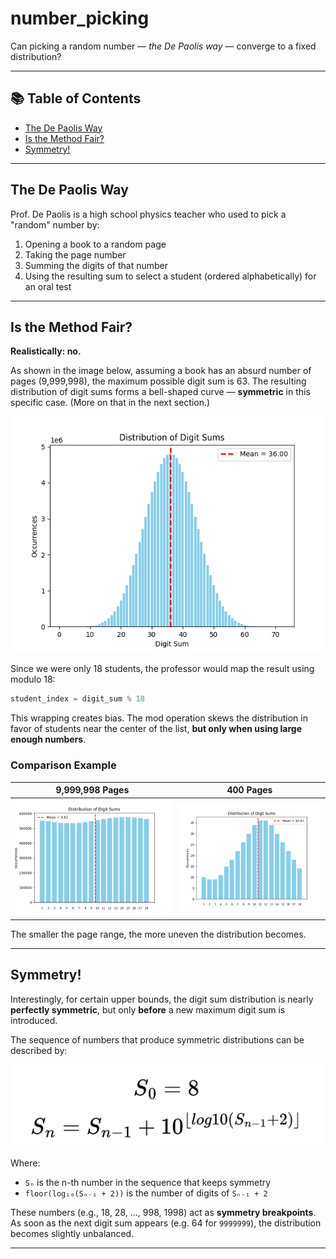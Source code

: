# number_picking

Can picking a random number — *the De Paolis way* — converge to a fixed distribution?

---

## 📚 Table of Contents

- [The De Paolis Way](#the-de-paolis-way)
- [Is the Method Fair?](#is-the-method-fair)
- [Symmetry!](#symmetry)

---

## The De Paolis Way

Prof. De Paolis is a high school physics teacher who used to pick a "random" number by:

1. Opening a book to a random page  
2. Taking the page number  
3. Summing the digits of that number  
4. Using the resulting sum to select a student (ordered alphabetically) for an oral test

---

## Is the Method Fair?

**Realistically: no.**

As shown in the image below, assuming a book has an absurd number of pages (9,999,998), the maximum possible digit sum is 63. The resulting distribution of digit sums forms a bell-shaped curve — **symmetric** in this specific case. (More on that in the next section.)

![Distribution with 9,999,998 pages](/img/Figure_1.png)

Since we were only 18 students, the professor would map the result using modulo 18:

```python
student_index = digit_sum % 18
```

This wrapping creates bias. The mod operation skews the distribution in favor of students near the center of the list, **but only when using large enough numbers**.

### Comparison Example

| 9,999,998 Pages        | 400 Pages              |
| ---------------------- | ---------------------- |
| ![](/img/Figure_2.png) | ![](/img/Figure_3.png) |

The smaller the page range, the more uneven the distribution becomes.

---

## Symmetry!

Interestingly, for certain upper bounds, the digit sum distribution is nearly **perfectly symmetric**, but only **before** a new maximum digit sum is introduced.

The sequence of numbers that produce symmetric distributions can be described by:

![Symmetry sequence formula](/img/image.png)

Where:

* `Sₙ` is the n-th number in the sequence that keeps symmetry
* `floor(log₁₀(Sₙ₋₁ + 2))` is the number of digits of `Sₙ₋₁ + 2`

These numbers (e.g., 18, 28, ..., 998, 1998) act as **symmetry breakpoints**. As soon as the next digit sum appears (e.g. 64 for `9999999`), the distribution becomes slightly unbalanced.

---